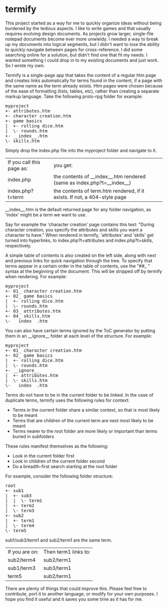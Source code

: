 termify
=======

This project started as a way for me to quickly organize ideas without being burdened by the tedious aspects. I like to write games and that usually requires evolving design documents. As projects grow larger, single-file notepad documents become ever more unwieldy. I needed a way to break up my documents into logical segments, but I didn't want to lose the ability to quickly navigate between pages for cross-reference. I did some searching online for a solution, but didn't find one that fit my needs. I wanted something I could drop in to my existing documents and just work. So I wrote my own.

Termify is a single-page app that takes the content of a regular htm page and creates links automatically for terms found in the content, if a page with the same name as the term already exists. Htm pages were chosen because of the ease of formatting (lists, tables, etc), rather than creating a separate markup language. Take the following proto-rpg folder for example:

<pre>
myproject
+- attributes.htm
+- character creation.htm
+- game basics
|  +- rolling dice.htm
|  \- rounds.htm
+- __index__.htm
\- skills.htm
</pre>

Simply drop the index.php file into the myproject folder and navigate to it.
<table>
<tr><td>If you call this page as:</td><td>you get:</td></tr>
<tr><td>index.php</td><td>the contents of __index__.htm rendered (same as index.php?t=__index__)</td></tr>
<tr><td>index.php?t=term</td><td>the contents of term.htm rendered, if it exists. If not, a 404-style page</td></tr>
</table>

\_\_index\_\_.htm is the default returned page for any folder navigation, as 'index' might be a term we want to use.

Say for example the 'character creation' page contains this text:
"During character creation, you specify the attributes and skills you want a character to have."
When rendered in termify, 'attributes' and 'skills' get turned into hyperlinks, to index.php?t=attributes and index.php?t=skills, respectively.

A simple table of contents is also created on the left side, along with next and previous links for quick navigation through the tree. To specify that terms appear in a certain order in the table of contents, use the "##_ " syntax at the beginning of the document. This will be stripped off by termify when rendering. For example:

<pre>
myproject
+- 01_ character creation.htm
+- 02_ game basics
|  +- rolling dice.htm
|  \- rounds.htm
+- 03_ attributes.htm
+- 04_ skills.htm
\- __index__.htm
</pre>

You can also have certain terms ignored by the ToC generator by putting them in an \_\_ignore\_\_ folder at each level of the structure. For example:

<pre>
myproject
+- 01_ character creation.htm
+- 02_ game basics
|  +- rolling dice.htm
|  \- rounds.htm
+- __ignore__
|  +- attributes.htm
|  \- skills.htm
\- __index__.htm
</pre>

Terms do not have to be in the current folder to be linked. In the case of duplicate terms, termify uses the following rules for context:
- Terms in the current folder share a similar context, so that is most likely to be meant
- Terms that are children of the current term are next most likely to be meant 
- Terms nearer to the root folder are more likely or important than terms buried in subfolders

These rules manifest themselves as the following:
- Look in the current folder first
- Look in children of the current folder second
- Do a breadth-first search starting at the root folder

For example, consider the following folder structure:

<pre>
root
+- sub1
|  +- sub3
|  |  \- term1
|  +- term2
|  \- term3
+- sub2
|  +- term1
|  \- term4
\- term5
</pre>

sub1/sub3/term1 and sub2/term1 are the same term. 
<table>
<tr><td>If you are on:</td><td>Then term1 links to:</td></tr>
<tr><td>sub2/term4</td><td>sub2/term1</td></tr>
<tr><td>sub1/term3</td><td>sub3/term1</td></tr>
<tr><td>term5</td><td>sub2/term1</tr></tr>
</table>

There are plenty of things that could improve this. Please feel free to contribute, port it to another language, or modify for your own purposes. I hope you find it useful and it saves you some time as it has for me.

